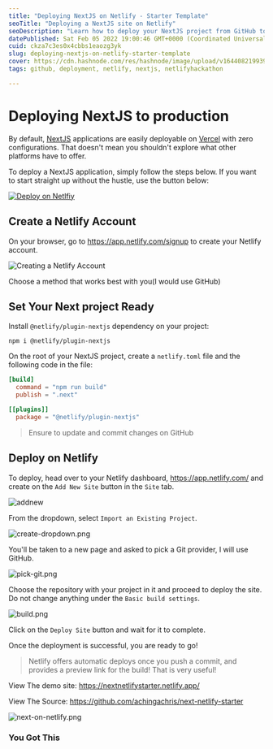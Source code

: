 ```yaml
---
title: "Deploying NextJS on Netlify - Starter Template"
seoTitle: "Deploying a NextJS site on Netlify"
seoDescription: "Learn how to deploy your NextJS project from GitHub to Netlify. Get to start from already to use template"
datePublished: Sat Feb 05 2022 19:00:46 GMT+0000 (Coordinated Universal Time)
cuid: ckza7c3es0x4cbbs1eaozg3yk
slug: deploying-nextjs-on-netlify-starter-template
cover: https://cdn.hashnode.com/res/hashnode/image/upload/v1644082199392/o4gOgeQFW.png
tags: github, deployment, netlify, nextjs, netlifyhackathon

---
```


# Deploying NextJS to production

By default, [NextJS](https://nextjs.org/) applications are easily deployable on [Vercel](https://vercel.com/) with zero configurations. That doesn't mean you shouldn't explore what other platforms have to offer.

To deploy a NextJS application, simply follow the steps below. 
If you want to start straight up without the hustle, use the button below:

[![Deploy on Netlfiy](https://www.netlify.com/img/deploy/button.svg)](https://app.netlify.com/start/deploy?repository=https://github.com/achingachris/next-netlify-starter)

## Create a Netlify Account

On your browser, go to https://app.netlify.com/signup to create your Netlify account.


![Creating a Netlify Account](https://cdn.hashnode.com/res/hashnode/image/upload/v1644080613728/s27NP3fJY.png)

Choose a method that works best with you(I would use GitHub)

## Set Your Next project Ready

Install `@netlify/plugin-nextjs` dependency on your project:

```shell
npm i @netlify/plugin-nextjs
```

On the root of your NextJS project, create a `netlify.toml` file and the following code in the file:

```toml
[build]
  command = "npm run build"
  publish = ".next"

[[plugins]]
  package = "@netlify/plugin-nextjs"

```

>Ensure to update and commit changes on GitHub

##  Deploy on Netlify

To deploy, head over to your Netlify dashboard, https://app.netlify.com/ and create on the `Add New Site` button in the `Site` tab.

![addnew](https://cdn.hashnode.com/res/hashnode/image/upload/v1644082441537/hYhIpMP6B.png)

From the dropdown, select `Import an Existing Project`.

![create-dropdown.png](https://cdn.hashnode.com/res/hashnode/image/upload/v1644082852674/JQrAOg-uD.png)

You'll be taken to a new page and asked to pick a Git provider, I will use GitHub.

![pick-git.png](https://cdn.hashnode.com/res/hashnode/image/upload/v1644083397211/PSMnVT4zF.png)

Choose the repository with your project in it and proceed to deploy the site. Do not change anything under the `Basic build settings`. 

![build.png](https://cdn.hashnode.com/res/hashnode/image/upload/v1644083552224/rtND2bWdb.png)

Click on the `Deploy Site` button and wait for it to complete.

Once the deployment is successful, you are ready to go!

>Netlify offers automatic deploys once you push a commit, and provides a preview link for the build! That is very useful!

View The demo site: https://nextnetlifystarter.netlify.app/

View The Source: https://github.com/achingachris/next-netlify-starter


![next-on-netlify.png](https://cdn.hashnode.com/res/hashnode/image/upload/v1644087308025/otfRPzknj.png)

### You Got This



